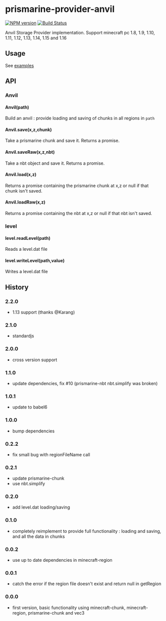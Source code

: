 # prismarine-provider-anvil
[![NPM version](https://img.shields.io/npm/v/prismarine-provider-anvil.svg)](http://npmjs.com/package/prismarine-provider-anvil)
[![Build Status](https://github.com/PrismarineJS/prismarine-provider-anvil/workflows/CI/badge.svg)](https://github.com/PrismarineJS/prismarine-provider-anvil/actions?query=workflow%3A%22CI%22)

Anvil Storage Provider implementation. Support minecraft pc 1.8, 1.9, 1.10, 1.11, 1.12, 1.13, 1.14, 1.15 and 1.16

## Usage

See [examples](examples)

## API

### Anvil

#### Anvil(path)
Build an anvil : provide loading and saving of chunks in all regions in `path`

#### Anvil.save(x,z,chunk)

Take a prismarine chunk and save it. Returns a promise.

#### Anvil.saveRaw(x,z,nbt)

Take a nbt object and save it. Returns a promise.

#### Anvil.load(x,z)

Returns a promise containing the prismarine chunk at x,z or null if that chunk isn't saved.

#### Anvil.loadRaw(x,z)

Returns a promise containing the nbt at x,z or null if that nbt isn't saved.

### level

#### level.readLevel(path)

Reads a level.dat file

#### level.writeLevel(path,value)

Writes a level.dat file

## History

### 2.2.0

* 1.13 support (thanks @Karang)

### 2.1.0

* standardjs

### 2.0.0

* cross version support

### 1.1.0

* update dependencies, fix #10 (prismarine-nbt nbt.simplify was broken)

### 1.0.1

* update to babel6

### 1.0.0

* bump dependencies

### 0.2.2

* fix small bug with regionFileName call

### 0.2.1

* update prismarine-chunk
* use nbt.simplify

### 0.2.0

* add level.dat loading/saving

### 0.1.0

* completely reimplement to provide full functionality :  loading and saving, and all the data in chunks

### 0.0.2

* use up to date dependencies in minecraft-region

### 0.0.1

* catch the error if the region file doesn't exist and return null in getRegion

### 0.0.0

* first version, basic functionality using minecraft-chunk, minecraft-region, prismarine-chunk and vec3
